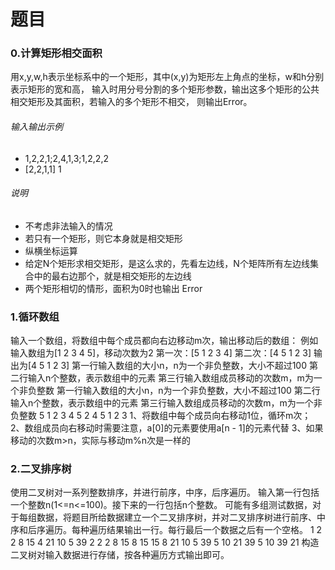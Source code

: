 # 题目
### 0.计算矩形相交面积
用x,y,w,h表示坐标系中的一个矩形，其中(x,y)为矩形左上角点的坐标，w和h分别表示矩形的宽和高，
输入时用分号分割的多个矩形参数，输出这多个矩形的公共相交矩形及其面积，若输入的多个矩形不相交，
则输出Error。
###### 输入输出示例
+ 1,2,2,1;2,4,1,3;1,2,2,2
+ [2,2,1,1]  1
###### 说明
+ 不考虑非法输入的情况
+ 若只有一个矩形，则它本身就是相交矩形 
+ 纵横坐标运算
+ 给定N个矩形求相交矩形，是这么求的，先看左边线，N个矩阵所有左边线集合中的最右边那个，就是相交矩形的左边线 
+ 两个矩形相切的情形，面积为0时也输出 Error 

### 1.循环数组
输入一个数组，将数组中每个成员都向右边移动m次，输出移动后的数组： 
例如输入数组为[1 2 3 4 5]，移动次数为2 
第一次：[5 1 2 3 4] 
第二次：[4 5 1 2 3] 
输出为[4 5 1 2 3] 
第一行输入数组的大小n，n为一个非负整数，大小不超过100 
第二行输入n个整数，表示数组中的元素 
第三行输入数组成员移动的次数m，m为一个非负整数 
第一行输入数组的大小n，n为一个非负整数，大小不超过100 
第二行输入n个整数，表示数组中的元素 
第三行输入数组成员移动的次数m，m为一个非负整数
5
1 2 3 4 5
2
4 5 1 2 3 
1、将数组中每个成员向右移动1位，循环m次； 
2、数组成员向右移动时需要注意，a[0]的元素要使用a[n - 1]的元素代替 
3、如果移动的次数m>n，实际与移动m%n次是一样的 

### 2.二叉排序树
使用二叉树对一系列整数排序，并进行前序，中序，后序遍历。 
输入第一行包括一个整数n(1<=n<=100)。接下来的一行包括n个整数。
可能有多组测试数据，对于每组数据，将题目所给数据建立一个二叉排序树，并对二叉排序树进行前序、中序和后序遍历。每种遍历结果输出一行。每行最后一个数据之后有一个空格。 
1
2 
2
8 15 
4
21 10 5 39
2 
2 
2 
8 15 
8 15 
15 8 
21 10 5 39 
5 10 21 39 
5 10 39 21 
构造二叉树对输入数据进行存储，按各种遍历方式输出即可。 
